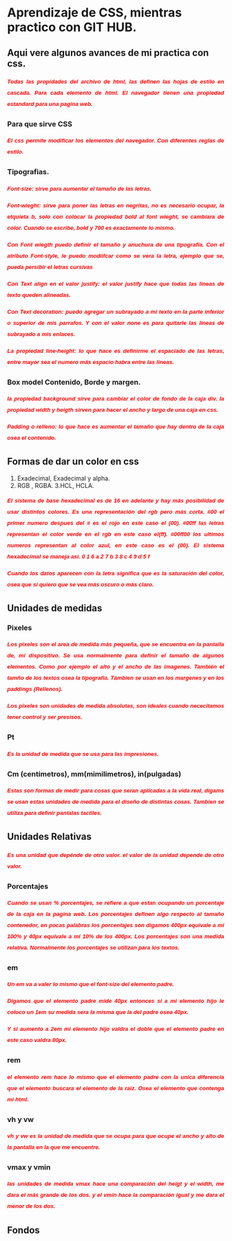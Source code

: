 # Aprendizaje de CSS, mientras practico con GIT HUB.

## Aqui vere algunos avances de mi practica con css.
Todas las propidades del archivo de html, las definen las hojas de estilo en cascada.
Para cada elemento de html. El navegador tienen una propiedad estandard para una pagina 
web.

### Para que sirve CSS
El css permite modificar los elementos del navegador. Con diferentes reglas de estilo.

### Tipografias.
Font-size: sirve para aumentar el tamaño de las letras.

Font-wieght: sirve para poner las letras en negritas, no es necesario ocupar, la etquieta b,
solo con colocar la propiedad bold al font wieght, se cambiara de color.
Cuando se escribe, bold y 700 es exactamente lo mismo. 

<style>
p{
  color: red;
  font-family: sans-serif;
  font-size: 13px;
  font-weight:bolder;
  font-style:oblique 40deg;
  text-align: justify;
  text-decoration: none;
    line-height: 2;
}
</style>
Con Font wiegth puedo definir el tamaño y anuchura de una tipografia.
Con el atributo Font-style, le puedo modiifcar como se vera la letra, ejemplo que se,
pueda persibir el letras <i> cursivas </i>

Con Text align en el valor justify: el valor justify hace que todas las lineas de texto queden alineadas.

Con Text decoration: puedo agregar un subrayado a mi texto en la parte inferior o superior de mis parrafos.
Y con el valor none es para quitarle las lineas de subrayado a mis enlaces.

La propiedad line-height: lo que hace es definirme el espaciado de las letras, entre mayor sea el numero más espacio habra entre las lineas.

### Box model  Contenido, Borde y margen.

la propiedad background sirve para cambiar el color de fondo de la caja div.
la propiedad width y heigth sirven para hacer el ancho y largo de una caja en css.

Padding o relleno: lo que hace es aumentar el tamaño que hay dentro de la caja osea el contenido.

## Formas de dar un color en css

1. Exadecimal, Exadecimal y alpha.
2. RGB , RGBA.
3.HCL, HCLA.

El sistema de base hexadecimal es de 16 en adelante y hay más posibilidad de usar distintos colores.
Es una representación del rgb pero más corta.
#00 el primer numero despues del # es el rojo en este caso el (00).
#00ff las letras representan el color verde en el rgb en este caso el(ff).
#00ff00 los ultimos numeros representan al color azul, en este caso es el (00).
El sistema hexadecimal se maneja asi.
0
1 6 a
2 7 b
3 8 c
4 9 d
5   f

Cuando los datos aparecen con la letra significa que es la saturación del color,
osea que si quiero que se vea más oscuro o más claro.

## Unidades de medidas 

### Pixeles
Los pixeles son el area de medida más pequeña, que se encuentra en la pantalla de,
mi dispositivo. Se usa normalmente para definir el tamaño de algunos elementos. 
Como por ejemplo el alto y el ancho de las imagenes. También el tamño de los textos osea la tipografia. Támbien se usan en los margenes y en los paddings (Rellenos).

Los pixeles son unidades de medida absolutas, son ideales cuando nececitamos tener control y ser presisos. 

### Pt
Es la unidad de medida que se usa para las impresiones. 

### Cm (centimetros), mm(mimilimetros), in(pulgadas) 
Estas son formas de medir para cosas que seran aplicadas a la vida real, digams se usan estas unidades de medida para el diseño de distintas cosas.
Tambien se utiliza para definir pantalas tactiles.

## Unidades Relativas 
Es una unidad que depénde de otro valor.
el valor de la unidad depende de otro valor. 

### Porcentajes
 Cuando se usan % porcentajes, se refiere a que estan ocupando un porcentaje de la caja en la pagina web. 
 Los porcentajes definen algo respecto al tamaño contenedor, en pocas palabras los porcentajes son digamos 400px equivale a mi 100% y 40px equivale a mi 10% de los 400px.
 Los porcentajes son una medida relativa. 
 Normalmente los porcentajes se utilizan para los textos.

 ### em 
 Un em va a valer lo mismo que el font-size del elemento padre.

 Digamos que el elemento padre mide 40px entonces si a mi elemento hijo le coloco un 1em su medida sera la misma que la del padre osea 40px.

 Y si aumento a 2em mi elemento hijo valdra el doble que el elemento padre en este caso valdra 80px. 

 ### rem 
 el elemento rem hace lo mismo que el elemento padre con la unica diferencia que el elemento buscara el elemento de la raiz. Osea el elemento que contenga mi html.

 ### vh y vw 
vh y vw es la unidad de medida que se ocupa para que ocupe el ancho y alto de la pantalla en la que me encuentre.

### vmax y vmin
las unidades de medida vmax hace una comparación del heigt y el width, me dara el más grande de los dos. 
y el vmin hace la comparación igual y me dara el menor de los dos.

## Fondos